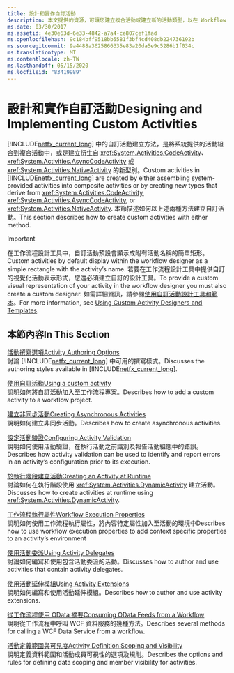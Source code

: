 ```yaml
---
title: 設計和實作自訂活動
description: 本文提供的資源，可讓您建立複合活動或建立新的活動類型，以在 Workflow Foundation 中建立自訂活動。
ms.date: 03/30/2017
ms.assetid: 4e30e63d-6e33-4842-a7a4-ce807cef1fad
ms.openlocfilehash: 9c184bff9518bb5581f3bf4cd408db224736192b
ms.sourcegitcommit: 9a4488a3625866335e83a20da5e9c5286b1f034c
ms.translationtype: MT
ms.contentlocale: zh-TW
ms.lasthandoff: 05/15/2020
ms.locfileid: "83419989"
---
```

# <a name="designing-and-implementing-custom-activities"></a><span data-ttu-id="105a7-103">設計和實作自訂活動</span><span class="sxs-lookup"><span data-stu-id="105a7-103">Designing and Implementing Custom Activities</span></span>
<span data-ttu-id="105a7-104">[!INCLUDE[netfx_current_long](../../../includes/netfx-current-long-md.md)] 中的自訂活動建立方法，是將系統提供的活動組合到複合活動中，或是建立衍生自 <xref:System.Activities.CodeActivity>、<xref:System.Activities.AsyncCodeActivity> 或 <xref:System.Activities.NativeActivity> 的新型別。</span><span class="sxs-lookup"><span data-stu-id="105a7-104">Custom activities in [!INCLUDE[netfx_current_long](../../../includes/netfx-current-long-md.md)] are created by either assembling system-provided activities into composite activities or by creating new types that derive from <xref:System.Activities.CodeActivity>, <xref:System.Activities.AsyncCodeActivity>, or <xref:System.Activities.NativeActivity>.</span></span> <span data-ttu-id="105a7-105">本節描述如何以上述兩種方法建立自訂活動。</span><span class="sxs-lookup"><span data-stu-id="105a7-105">This section describes how to create custom activities with either method.</span></span>  
  
> [!IMPORTANT]
> <span data-ttu-id="105a7-106">在工作流程設計工具中，自訂活動預設會顯示成附有活動名稱的簡單矩形。</span><span class="sxs-lookup"><span data-stu-id="105a7-106">Custom activities by default display within the workflow designer as a simple rectangle with the activity’s name.</span></span> <span data-ttu-id="105a7-107">若要在工作流程設計工具中提供自訂的視覺化活動表示形式，您還必須建立自訂的設計工具。</span><span class="sxs-lookup"><span data-stu-id="105a7-107">To provide a custom visual representation of your activity in the workflow designer you must also create a custom designer.</span></span> <span data-ttu-id="105a7-108">如需詳細資訊，請參閱[使用自訂活動設計工具和範本](using-custom-activity-designers-and-templates.md)。</span><span class="sxs-lookup"><span data-stu-id="105a7-108">For more information, see [Using Custom Activity Designers and Templates](using-custom-activity-designers-and-templates.md).</span></span>  
  
## <a name="in-this-section"></a><span data-ttu-id="105a7-109">本節內容</span><span class="sxs-lookup"><span data-stu-id="105a7-109">In This Section</span></span>  
 [<span data-ttu-id="105a7-110">活動撰寫選項</span><span class="sxs-lookup"><span data-stu-id="105a7-110">Activity Authoring Options</span></span>](activity-authoring-options-in-wf.md)  
 <span data-ttu-id="105a7-111">討論 [!INCLUDE[netfx_current_long](../../../includes/netfx-current-long-md.md)] 中可用的撰寫樣式。</span><span class="sxs-lookup"><span data-stu-id="105a7-111">Discusses the authoring styles available in [!INCLUDE[netfx_current_long](../../../includes/netfx-current-long-md.md)].</span></span>  
  
 [<span data-ttu-id="105a7-112">使用自訂活動</span><span class="sxs-lookup"><span data-stu-id="105a7-112">Using a custom activity</span></span>](using-a-custom-activity.md)  
 <span data-ttu-id="105a7-113">說明如何將自訂活動加入至工作流程專案。</span><span class="sxs-lookup"><span data-stu-id="105a7-113">Describes how to add a custom activity to a workflow project.</span></span>  
  
  [<span data-ttu-id="105a7-114">建立非同步活動</span><span class="sxs-lookup"><span data-stu-id="105a7-114">Creating Asynchronous Activities</span></span>](creating-asynchronous-activities-in-wf.md)  
 <span data-ttu-id="105a7-115">說明如何建立非同步活動。</span><span class="sxs-lookup"><span data-stu-id="105a7-115">Describes how to create asynchronous activities.</span></span>  
  
 [<span data-ttu-id="105a7-116">設定活動驗證</span><span class="sxs-lookup"><span data-stu-id="105a7-116">Configuring Activity Validation</span></span>](configuring-activity-validation.md)  
 <span data-ttu-id="105a7-117">說明如何使用活動驗證，在執行活動之前識別及報告活動組態中的錯誤。</span><span class="sxs-lookup"><span data-stu-id="105a7-117">Describes how activity validation can be used to identify and report errors in an activity’s configuration prior to its execution.</span></span>  
  
 [<span data-ttu-id="105a7-118">於執行階段建立活動</span><span class="sxs-lookup"><span data-stu-id="105a7-118">Creating an Activity at Runtime</span></span>](creating-an-activity-at-runtime-with-dynamicactivity.md)  
 <span data-ttu-id="105a7-119">討論如何在執行階段使用 <xref:System.Activities.DynamicActivity> 建立活動。</span><span class="sxs-lookup"><span data-stu-id="105a7-119">Discusses how to create activities at runtime using <xref:System.Activities.DynamicActivity>.</span></span>  
  
 [<span data-ttu-id="105a7-120">工作流程執行屬性</span><span class="sxs-lookup"><span data-stu-id="105a7-120">Workflow Execution Properties</span></span>](workflow-execution-properties.md)  
 <span data-ttu-id="105a7-121">說明如何使用工作流程執行屬性，將內容特定屬性加入至活動的環境中</span><span class="sxs-lookup"><span data-stu-id="105a7-121">Describes how to use workflow execution properties to add context specific properties to an activity’s environment</span></span>  
  
 [<span data-ttu-id="105a7-122">使用活動委派</span><span class="sxs-lookup"><span data-stu-id="105a7-122">Using Activity Delegates</span></span>](using-activity-delegates.md)  
 <span data-ttu-id="105a7-123">討論如何編寫和使用包含活動委派的活動。</span><span class="sxs-lookup"><span data-stu-id="105a7-123">Discusses how to author and use activities that contain activity delegates.</span></span>
  
 [<span data-ttu-id="105a7-124">使用活動延伸模組</span><span class="sxs-lookup"><span data-stu-id="105a7-124">Using Activity Extensions</span></span>](using-activity-extensions.md)  
 <span data-ttu-id="105a7-125">說明如何編寫和使用活動延伸模組。</span><span class="sxs-lookup"><span data-stu-id="105a7-125">Describes how to author and use activity extensions.</span></span>  
  
 [<span data-ttu-id="105a7-126">從工作流程使用 OData 摘要</span><span class="sxs-lookup"><span data-stu-id="105a7-126">Consuming OData Feeds from a Workflow</span></span>](consuming-odata-feeds-from-a-workflow.md)  
 <span data-ttu-id="105a7-127">說明從工作流程中呼叫 WCF 資料服務的幾種方法。</span><span class="sxs-lookup"><span data-stu-id="105a7-127">Describes several methods for calling a WCF Data Service from a workflow.</span></span>  
  
 [<span data-ttu-id="105a7-128">活動定義範圍與可見度</span><span class="sxs-lookup"><span data-stu-id="105a7-128">Activity Definition Scoping and Visibility</span></span>](activity-definition-scoping-and-visibility.md)  
 <span data-ttu-id="105a7-129">說明定義資料範圍和活動成員可視性的選項及規則。</span><span class="sxs-lookup"><span data-stu-id="105a7-129">Describes the options and rules for defining data scoping and member visibility for activities.</span></span>
